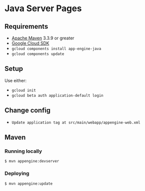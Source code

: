 # Java Server Pages  

## Requirements  
* [Apache Maven](http://maven.apache.org) 3.3.9 or greater  
* [Google Cloud SDK](https://cloud.google.com/sdk/)  
* `gcloud components install app-engine-java`  
* `gcloud components update`  
  
## Setup  
  
Use either:  
  
* `gcloud init`  
* `gcloud beta auth application-default login`  
  
## Change config  
  
* `Update application tag at src/main/webapp/appengine-web.xml`  
  
## Maven  
  
### Running locally  
  
    $ mvn appengine:devserver  
  
### Deploying  
  
    $ mvn appengine:update  
